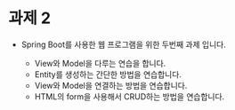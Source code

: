 # 과제 2

* Spring Boot를 사용한 웹 프로그램을 위한 두번째 과제 입니다.
  
    * View와 Model을 다루는 연습을 합니다.
    * Entity를 생성하는 간단한 방법을 연습합니다.
    * View와 Model을 연결하는 방법을 연습합니다.
    * HTML의 form을 사용해서 CRUD하는 방법을 연습합니다.
